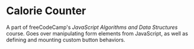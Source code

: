 # Calorie Counter

A part of freeCodeCamp's *JavaScript Algorithms and Data Structures* course. Goes over manipulating form elements from JavaScript, as well as defining and mounting custom button behaviors.